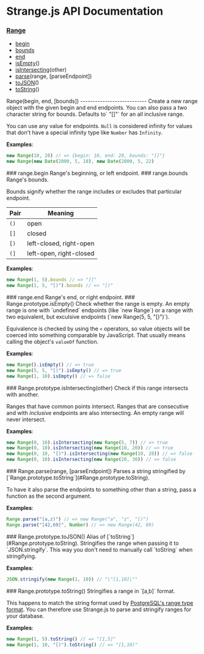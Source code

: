 Strange.js API Documentation
============================
### [Range](#Range)
- [begin](#range.begin)
- [bounds](#range.bounds)
- [end](#range.end)
- [isEmpty](#Range.prototype.isEmpty)()
- [isIntersecting](#Range.prototype.isIntersecting)(other)
- [parse](#Range.parse)(range, [parseEndpoint])
- [toJSON](#Range.prototype.toJSON)()
- [toString](#Range.prototype.toString)()


<a name="Range" />
Range(begin, end, [bounds])
---------------------------
Create a new range object with the given begin and end endpoints.  
You can also pass a two character string for bounds. Defaults to` "[]"` for
an all inclusive range.

You can use any value for endpoints. `Null` is considered infinity for
values that don't have a special infinity type like `Number` has `Infinity`.

**Examples**:
```javascript
new Range(10, 20) // => {begin: 10, end: 20, bounds: "[]"}
new Range(new Date(2000, 5, 18), new Date(2000, 5, 22)
```

<a name="range.begin" />
### range.begin
Range's beginning, or left endpoint.

<a name="range.bounds" />
### range.bounds
Range's bounds.

Bounds signify whether the range includes or excludes that particular
endpoint.

Pair | Meaning
-----|--------
`()` | open
`[]` | closed
`[)` | left-closed, right-open
`(]` | left-open, right-closed

**Examples**:
```javascript
new Range(1, 5).bounds // => "[]"
new Range(1, 5, "[)").bounds // => "[)"
```

<a name="range.end" />
### range.end
Range's end, or right endpoint.

<a name="Range.prototype.isEmpty" />
### Range.prototype.isEmpty()
Check whether the range is empty.  
An empty range is one with `undefined` endpoints (like `new Range`) or
a range with two equivalent, but exculsive endpoints (`new Range(5, 5,
"[)")`).

Equivalence is checked by using the `<` operators, so value objects will be
coerced into something comparable by JavaScript. That usually means calling
the object's `valueOf` function.

**Examples**:
```javascript
new Range().isEmpty() // => true
new Range(5, 5, "[)").isEmpty() // => true
new Range(1, 10).isEmpty() // => false
```

<a name="Range.prototype.isIntersecting" />
### Range.prototype.isIntersecting(other)
Check if this range intersects with another.

Ranges that have common points intersect. Ranges that are consecutive and
with *inclusive* endpoints are also intersecting. An empty range will never
intersect.

**Examples**:
```javascript
new Range(0, 10).isIntersecting(new Range(5, 7)) // => true
new Range(0, 10).isIntersecting(new Range(10, 20)) // => true
new Range(0, 10, "[)").isIntersecting(new Range(10, 20)) // => false
new Range(0, 10).isIntersecting(new Range(20, 30)) // => false
```

<a name="Range.parse" />
### Range.parse(range, [parseEndpoint])
Parses a string stringified by
[`Range.prototype.toString`](#Range.prototype.toString).

To have it also parse the endpoints to something other than a string, pass
a function as the second argument.

**Examples**:
```javascript
Range.parse("[a,z)") // => new Range("a", "z", "[)")
Range.parse("[42,69]", Number) // => new Range(42, 69)
```

<a name="Range.prototype.toJSON" />
### Range.prototype.toJSON()
Alias of [`toString`](#Range.prototype.toString).  
Stringifies the range when passing it to `JSON.stringify`.  
This way you don't need to manually call `toString` when stringifying.

**Examples**:
```javascript
JSON.stringify(new Range(1, 10)) // "\"[1,10]\""
```

<a name="Range.prototype.toString" />
### Range.prototype.toString()
Stringifies a range in `[a,b]` format.

This happens to match the string format used by [PostgreSQL's range type
format](http://www.postgresql.org/docs/9.4/static/rangetypes.html). You can
therefore use Strange.js to parse and stringify ranges for your database.

**Examples**:
```javascript
new Range(1, 5).toString() // => "[1,5]"
new Range(1, 10, "[)").toString() // => "[1,10)"
```
